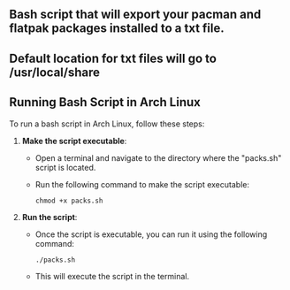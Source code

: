 ## Bash script that will export your pacman and flatpak packages installed to a txt file.

## Default location for txt files will go to /usr/local/share


## Running Bash Script in Arch Linux

To run a bash script in Arch Linux, follow these steps:

1. **Make the script executable**:
   - Open a terminal and navigate to the directory where the "packs.sh" script is located.
   - Run the following command to make the script executable:

     ```
     chmod +x packs.sh
     ```

2. **Run the script**:
   - Once the script is executable, you can run it using the following command:

     ```
     ./packs.sh
     ```

   - This will execute the script in the terminal.
